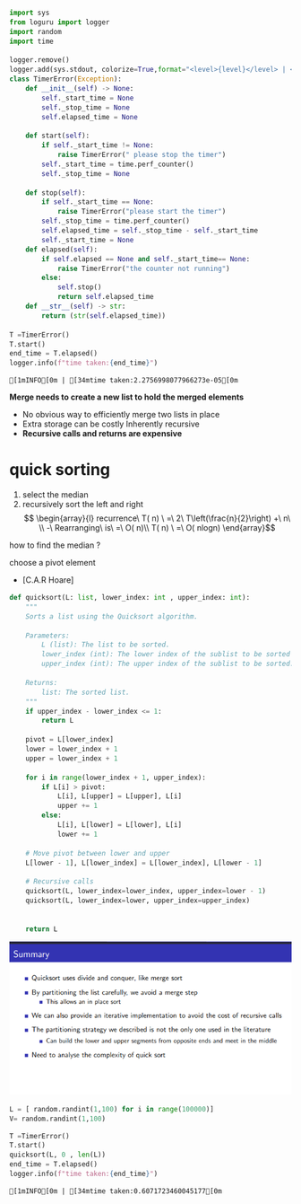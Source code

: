 ```python

import sys
from loguru import logger
import random
import time

logger.remove()
logger.add(sys.stdout, colorize=True,format="<level>{level}</level> | <blue>{message}</blue>")
class TimerError(Exception):
    def __init__(self) -> None:
        self._start_time = None 
        self._stop_time = None 
        self.elapsed_time = None
        
    def start(self):
        if self._start_time != None:
            raise TimerError(" please stop the timer")
        self._start_time = time.perf_counter()
        self._stop_time = None
    
    def stop(self):
        if self._start_time == None:
            raise TimerError("please start the timer")
        self._stop_time = time.perf_counter()
        self.elapsed_time = self._stop_time - self._start_time
        self._start_time = None 
    def elapsed(self):
        if self.elapsed == None and self._start_time== None:
            raise TimerError("the counter not running")
        else:
            self.stop()
            return self.elapsed_time
    def __str__(self) -> str:
        return (str(self.elapsed_time))

T =TimerError()
T.start()
end_time = T.elapsed()
logger.info(f"time taken:{end_time}")
```

    [1mINFO[0m | [34mtime taken:2.2756998077966273e-05[0m



**Merge needs to create a new list to hold the merged elements**
- No obvious way to efficiently merge two lists in place
- Extra storage can be costly
Inherently recursive
- **Recursive calls and returns are expensive**



# quick sorting 

1. select the median 
2. recursively sort the left and right 
$$ \begin{array}{l}
recurrence\ T( n) \ =\ 2\ T\left(\frac{n}{2}\right) +\ n\ \\
-\ Rearranging\ is\ =\ O( n)\\
T( n) \ =\ O( nlogn)
\end{array}$$


how to find the median ?

choose a pivot element 

- [C.A.R Hoare]


```python
def quicksort(L: list, lower_index: int , upper_index: int):
    """
    Sorts a list using the Quicksort algorithm.

    Parameters:
        L (list): The list to be sorted.
        lower_index (int): The lower index of the sublist to be sorted (default is 0).
        upper_index (int): The upper index of the sublist to be sorted.

    Returns:
        list: The sorted list.
    """
    if upper_index - lower_index <= 1:
        return L

    pivot = L[lower_index]
    lower = lower_index + 1
    upper = lower_index + 1

    for i in range(lower_index + 1, upper_index):
        if L[i] > pivot:
            L[i], L[upper] = L[upper], L[i]
            upper += 1
        else:
            L[i], L[lower] = L[lower], L[i]
            lower += 1

    # Move pivot between lower and upper
    L[lower - 1], L[lower_index] = L[lower_index], L[lower - 1]
    
    # Recursive calls
    quicksort(L, lower_index=lower_index, upper_index=lower - 1)
    quicksort(L, lower_index=lower, upper_index=upper_index)

    
    return L

```

![image.png](quick_sort_3_1_files/image.png)


```python
L = [ random.randint(1,100) for i in range(100000)]
V= random.randint(1,100)
```


```python
T =TimerError()
T.start()
quicksort(L, 0 , len(L))
end_time = T.elapsed()
logger.info(f"time taken:{end_time}")
```

    [1mINFO[0m | [34mtime taken:0.6071723460045177[0m



```python

```
